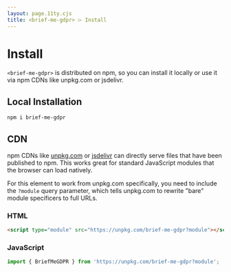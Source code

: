 ```yaml
---
layout: page.11ty.cjs
title: <brief-me-gdpr> ⌲ Install
---
```


# Install

`<brief-me-gdpr>` is distributed on npm, so you can install it locally or use it via npm CDNs like unpkg.com or jsdelivr.

## Local Installation

```bash
npm i brief-me-gdpr
```

## CDN

npm CDNs like [unpkg.com](https://unpkg.com/) or [jsdelivr](https://www.jsdelivr.com/) can directly serve files that have been published to npm. This works great for standard JavaScript modules that the browser can load natively.

For this element to work from unpkg.com specifically, you need to include the `?module` query parameter, which tells unpkg.com to rewrite "bare" module specificers to full URLs.

### HTML

```html
<script type="module" src="https://unpkg.com/brief-me-gdpr?module"></script>
```

### JavaScript

```js
import { BriefMeGDPR } from 'https://unpkg.com/brief-me-gdpr?module';
```
